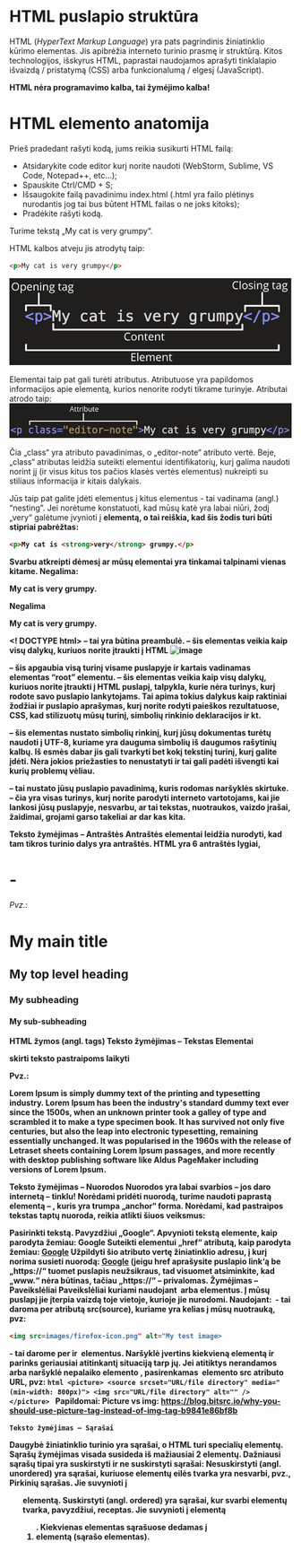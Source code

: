 # HTML puslapio struktūra
HTML (*HyperText Markup Language*) yra pats pagrindinis žiniatinklio kūrimo elementas. Jis apibrėžia interneto turinio prasmę ir struktūrą. Kitos technologijos, išskyrus HTML, paprastai naudojamos aprašyti tinklalapio išvaizdą / pristatymą (CSS) arba funkcionalumą / elgesį (JavaScript).

**HTML nėra programavimo kalba, tai žymėjimo kalba!**

# HTML elemento anatomija
Prieš pradedant rašyti kodą, jums reikia susikurti HTML failą:
* Atsidarykite code editor kurį norite naudoti (WebStorm, Sublime, VS Code, Notepad++, etc…);
* Spauskite Ctrl/CMD + S;
* Išsaugokite failą pavadinimu index.html (.html yra failo plėtinys nurodantis jog tai bus būtent HTML  failas o ne joks kitoks);
* Pradėkite rašyti kodą.

Turime tekstą „My cat is very grumpy“. 

HTML kalbos atveju jis atrodytų taip:
```html
<p>My cat is very grumpy</p>
```
![image](https://github.com/StasysC/Python-2lvl/blob/master/Django/HTML/Grumpy_cat.png)

Elementai taip pat gali turėti atributus. Atributuose yra papildomos informacijos apie elementą, kurios nenorite rodyti tikrame turinyje. Atributai atrodo taip:
![image](https://github.com/StasysC/Python-2lvl/blob/master/Django/HTML/class.png)

Čia „class“ yra atributo pavadinimas, o „editor-note“ atributo vertė. Beje, „class“ atributas leidžia suteikti elementui identifikatorių, kurį galima naudoti norint jį (ir visus kitus tos pačios klasės vertės elementus) nukreipti su stiliaus informacija ir kitais dalykais.

Jūs taip pat galite įdėti elementus į kitus elementus - tai vadinama (angl.) “nesting”. Jei norėtume konstatuoti, kad mūsų katė yra labai niūri, žodį „very“ galėtume įvynioti į **<strong>** elementą, o tai reiškia, kad šis žodis turi būti stipriai pabrėžtas:
```html
<p>My cat is <strong>very</strong> grumpy.</p>
```
Svarbu atkreipti dėmesį ar mūsų elementai yra tinkamai talpinami vienas kitame.
Negalima: <p>My cat is <strong>very grumpy.</p></strong>
Negalima <p>My cat is <strong>very</strong> grumpy.</p>

<! DOCTYPE html> – tai yra būtina preambulė. – šis elementas veikia kaip visų dalykų, kuriuos norite įtraukti į HTML
![image](https://user-images.githubusercontent.com/37398194/222978846-d5ace57f-7dec-46a2-96b0-363500041cb6.png)

<html> </html> – šis apgaubia visą turinį visame puslapyje ir kartais vadinamas elementas “root” elementu.
<head> </head> – šis elementas veikia kaip visų dalykų, kuriuos norite įtraukti į HTML puslapį, talpykla, kurie nėra turinys, kurį rodote savo puslapio lankytojams. Tai apima tokius dalykus kaip raktiniai žodžiai ir puslapio aprašymas, kurį norite rodyti paieškos rezultatuose, CSS, kad stilizuotų mūsų turinį, simbolių rinkinio deklaracijos ir kt.

<meta charset = "utf-8"> – šis elementas nustato simbolių rinkinį, kurį jūsų dokumentas turėtų naudoti į UTF-8, kuriame yra dauguma simbolių iš daugumos rašytinių kalbų. Iš esmės dabar jis gali tvarkyti bet kokį tekstinį turinį,
kurį
galite įdėti. Nėra jokios priežasties to nenustatyti ir tai gali padėti išvengti kai kurių problemų vėliau.
<title> </title> – tai nustato jūsų puslapio pavadinimą, kuris rodomas naršyklės skirtuke.
<body> </body> – čia yra visas turinys, kurį norite parodyti interneto vartotojams, kai jie lankosi jūsų puslapyje, nesvarbu, ar tai tekstas, nuotraukos, vaizdo įrašai, žaidimai, grojami garso takeliai ar dar kas kita.

Teksto žymėjimas – Antraštės
Antraštės elementai leidžia nurodyti, kad tam tikros turinio dalys yra antraštės. HTML yra 6 antraštės lygiai, <h1> - <h6>

Pvz.:
<h1>My main title</h1>
<h2>My top level heading</h2>
<h3>My subheading</h3>
<h4>My sub-subheading</h4>

HTML žymos (angl. tags)
  Teksto žymėjimas – Tekstas
Elementai <p> skirti teksto pastraipoms laikyti

Pvz.:  
  <p>Lorem Ipsum is simply dummy text of the printing and typesetting industry. Lorem Ipsum has been the industry's standard dummy
  text ever since the 1500s, when an unknown printer took a galley of type and scrambled it to make a type specimen book. It has
  survived not only five centuries, but also the leap into electronic typesetting, remaining essentially unchanged. It was popularised in the
  1960s with the release of Letraset sheets containing Lorem Ipsum passages, and more recently with desktop publishing software like
  Aldus PageMaker including versions of Lorem Ipsum.</p>
  
  Teksto žymėjimas – Nuorodos
Nuorodos yra labai svarbios – jos daro internetą – tinklu! Norėdami pridėti nuorodą, turime naudoti paprastą elementą – <a>, kuris yra trumpa „anchor“ forma. Norėdami, kad pastraipos tekstas taptų nuoroda, reikia atlikti šiuos veiksmus:

Pasirinkti tekstą. Pavyzdžiui „Google“.
Apvynioti tekstą <a> elemente, kaip parodyta žemiau:
<a> Google </a>
Suteikti elementui <a> „href“ atributą, kaip parodyta žemiau:
<a href="">Google</a>
Užpildyti šio atributo vertę žiniatinklio adresu, į kurį norima susieti nuorodą:
<a href="https://google.com">Google</a> (jeigu href aprašysite puslapio link‘ą be „https://“ tuomet puslapis neužsikraus, tad
visuomet atsiminkite, kad „www.“ nėra būtinas, tačiau „https://“ – privalomas.
Žymėjimas – Paveikslėliai
Paveikslėliai kuriami naudojant <img> arba <picture> elementus. Į mūsų puslapį jie įterpia vaizdą toje vietoje, kurioje jie nurodomi.
  Naudojant:
  <img> - tai daroma per atributą src(source), kuriame yra kelias į mūsų nuotrauką, pvz:
  ```html
  <img src=images/firefox-icon.png" alt="My test image> 
  ```
  <picture> - tai darome per <source> ir <img> elementus. Naršyklė įvertins kiekvieną <source> elementą ir parinks geriausiai atitinkantį situaciją tarp jų. Jei atitiktys nerandamos arba naršyklė nepalaiko elemento <picture>, pasirenkamas <img> elemento src atributo URL, pvz: 
    ```html
    <picture>
      <source srcset="URL/file directory" media="(min-width: 800px)">
      <img src="URL/file directory" alt="" />
    </picture>
    ```
 Papildomai:
Picture vs img: https://blog.bitsrc.io/why-you-should-use-picture-tag-instead-of-img-tag-b9841e86bf8b

    Teksto žymėjimas – Sąrašai
Daugybė žiniatinklio turinio yra sąrašai, o HTML turi specialių elementų. Sąrašų žymėjimas visada susideda iš mažiausiai 2 elementų. Dažniausi sąrašų tipai yra suskirstyti ir ne suskirstyti sąrašai:
Nesuskirstyti (angl. unordered) yra sąrašai, kuriuose elementų eilės tvarka yra nesvarbi, pvz., Pirkinių sąrašas. Jie suvynioti į
<ul> elementą.
  Suskirstyti (angl. ordered) yra sąrašai, kur svarbi elementų tvarka, pavyzdžiui, receptas. Jie suvynioti į elementą <ol>.
  Kiekvienas elementas sąrašuose dedamas į <li> elementą	(sąrašo elementas).


